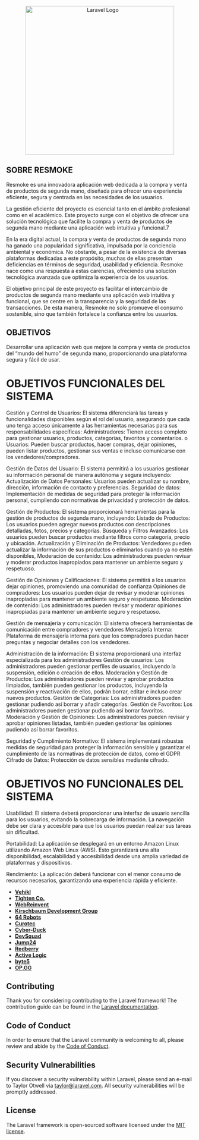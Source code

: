 <p align="center"><a href="https://resmoke.es" target="_blank"><img src="https://files.fm/f/s7g6uqzdcr" width="400" alt="Laravel Logo"></a></p>

## SOBRE RESMOKE

Resmoke es una innovadora aplicación web dedicada a la compra y venta de productos de segunda mano, diseñada para ofrecer una experiencia eficiente, segura y centrada en las necesidades de los usuarios.

La gestión eficiente del proyecto es esencial tanto en el ámbito profesional como en el académico. Este proyecto surge con el objetivo de ofrecer una solución tecnológica que facilite la compra y venta de productos de segunda mano mediante una aplicación web intuitiva y funcional.7

En la era digital actual, la compra y venta de productos de segunda mano ha ganado una popularidad significativa, impulsada por la conciencia ambiental y económica. No obstante, a pesar de la existencia de diversas plataformas dedicadas a este propósito, muchas de ellas presentan deficiencias en términos de seguridad, usabilidad y eficiencia. Resmoke nace como una respuesta a estas carencias, ofreciendo una solución tecnológica avanzada que optimiza la experiencia de los usuarios.

El objetivo principal de este proyecto es facilitar el intercambio de productos de segunda mano mediante una aplicación web intuitiva y funcional, que se centre en la transparencia y la seguridad de las transacciones. De esta manera, Resmoke no solo promueve el consumo sostenible, sino que también fortalece la confianza entre los usuarios.

## OBJETIVOS

Desarrollar una aplicación web que mejore la compra y venta de productos del “mundo del humo” de segunda mano, proporcionando una plataforma segura y fácil de usar. 

# OBJETIVOS FUNCIONALES DEL SISTEMA

Gestión y Control de Usuarios: El sistema diferenciará las tareas y funcionalidades disponibles según el rol del usuario, asegurando que cada uno tenga acceso únicamente a las herramientas necesarias para sus responsabilidades específicas: 
Administradores: Tienen acceso completo para gestionar usuarios, productos, categorías, favoritos y comentarios. o 
Usuarios: Pueden buscar productos, hacer compras, dejar opiniones, pueden listar productos, gestionar sus ventas e incluso comunicarse con los vendedores/compradores.


Gestión de Datos del Usuario: El sistema permitirá a los usuarios gestionar su información personal de manera autónoma y segura incluyendo: 
Actualización de Datos Personales: Usuarios pueden actualizar su nombre, dirección, información de contacto y preferencias. 
Seguridad de datos: Implementación de medidas de seguridad para proteger la información personal, cumpliendo con normativas de privacidad y protección de datos. 


Gestión de Productos: El sistema proporcionará herramientas para la gestión de productos de segunda mano, incluyendo: 
Listado de Productos: Los usuarios pueden agregar nuevos productos con descripciones detalladas, fotos, precios y categorías. 
Búsqueda y Filtros Avanzados: Los usuarios pueden buscar productos mediante filtros como categoría, precio y ubicación. 
Actualización y Eliminación de Productos: Vendedores pueden actualizar la información de sus productos o eliminarlos cuando ya no estén disponibles, 
Moderación de contenido: Los administradores pueden revisar y moderar productos inapropiados para mantener un ambiente seguro y respetuoso. 



Gestión de Opiniones y Calificaciones: El sistema permitirá a los usuarios dejar opiniones, promoviendo una comunidad de confianza 
Opiniones de compradores: Los usuarios pueden dejar de revisar y moderar opiniones inapropiadas para mantener un ambiente seguro y respetuoso. 
Moderación de contenido: Los administradores pueden revisar y moderar opiniones inapropiadas para mantener un ambiente seguro y respetuoso. 


Gestión de mensajería y comunicación: El sistema ofrecerá herramientas de comunicación entre compradores y vendedores 
Mensajería Interna: Plataforma de mensajería interna para que los compradores puedan hacer preguntas y negociar detalles con los vendedores.
 

Administración de la información: El sistema proporcionará una interfaz especializada para los administradores 
Gestión de usuarios: Los administradores pueden gestionar perfiles de usuarios, incluyendo la suspensión, edición o creación de ellos. 
Moderación y Gestión de Productos: Los administradores pueden revisar y aprobar productos limpiados, también pueden gestionar los productos, incluyendo la suspensión y reactivación de ellos, podrán borrar, editar e incluso crear nuevos productos. 
Gestión de Categorías: Los administradores pueden gestionar pudiendo así borrar y añadir categorías. 
Gestión de Favoritos: Los administradores pueden gestionar pudiendo así borrar favoritos. 
Moderación y Gestión de Opiniones: Los administradores pueden revisar y aprobar opiniones listadas, también pueden gestionar las opiniones pudiendo así borrar favoritos. 


Seguridad y Cumplimiento Normativo: El sistema implementará robustas medidas de seguridad para proteger la información sensible y garantizar el cumplimiento de las normativas de protección de datos, como el GDPR 
Cifrado de Datos: Protección de datos sensibles mediante cifrado. 





# OBJETIVOS NO FUNCIONALES DEL SISTEMA

Usabilidad: El sistema deberá proporcionar una interfaz de usuario sencilla para los usuarios, evitando la sobrecarga de información. La navegación debe ser clara y accesible para que los usuarios puedan realizar sus tareas sin dificultad. 

Portabilidad: La aplicación se desplegará en un entorno Amazon Linux utilizando Amazon Web Linux (AWS). Esto garantizará una alta disponibilidad, escalabilidad y accesibilidad desde una amplia variedad de plataformas y dispositivos. 

Rendimiento: La aplicación deberá funcionar con el menor consumo de recursos necesarios, garantizando una experiencia rápida y eficiente.



- **[Vehikl](https://vehikl.com/)**
- **[Tighten Co.](https://tighten.co)**
- **[WebReinvent](https://webreinvent.com/)**
- **[Kirschbaum Development Group](https://kirschbaumdevelopment.com)**
- **[64 Robots](https://64robots.com)**
- **[Curotec](https://www.curotec.com/services/technologies/laravel/)**
- **[Cyber-Duck](https://cyber-duck.co.uk)**
- **[DevSquad](https://devsquad.com/hire-laravel-developers)**
- **[Jump24](https://jump24.co.uk)**
- **[Redberry](https://redberry.international/laravel/)**
- **[Active Logic](https://activelogic.com)**
- **[byte5](https://byte5.de)**
- **[OP.GG](https://op.gg)**

## Contributing

Thank you for considering contributing to the Laravel framework! The contribution guide can be found in the [Laravel documentation](https://laravel.com/docs/contributions).

## Code of Conduct

In order to ensure that the Laravel community is welcoming to all, please review and abide by the [Code of Conduct](https://laravel.com/docs/contributions#code-of-conduct).

## Security Vulnerabilities

If you discover a security vulnerability within Laravel, please send an e-mail to Taylor Otwell via [taylor@laravel.com](mailto:taylor@laravel.com). All security vulnerabilities will be promptly addressed.

## License

The Laravel framework is open-sourced software licensed under the [MIT license](https://opensource.org/licenses/MIT).
